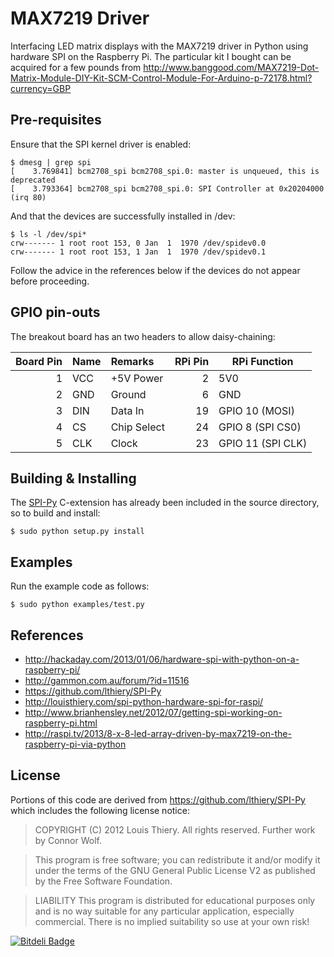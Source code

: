 MAX7219 Driver
==============

Interfacing LED matrix displays with the MAX7219 driver in Python using hardware SPI on the Raspberry Pi. 
The particular kit I bought can be acquired for a few pounds from 
http://www.banggood.com/MAX7219-Dot-Matrix-Module-DIY-Kit-SCM-Control-Module-For-Arduino-p-72178.html?currency=GBP 

Pre-requisites
--------------
Ensure that the SPI kernel driver is enabled:

    $ dmesg | grep spi
    [    3.769841] bcm2708_spi bcm2708_spi.0: master is unqueued, this is deprecated
    [    3.793364] bcm2708_spi bcm2708_spi.0: SPI Controller at 0x20204000 (irq 80)

And that the devices are successfully installed in /dev:

    $ ls -l /dev/spi*
    crw------- 1 root root 153, 0 Jan  1  1970 /dev/spidev0.0
    crw------- 1 root root 153, 1 Jan  1  1970 /dev/spidev0.1
    
Follow the advice in the references below if the devices do not appear before
proceeding.

GPIO pin-outs
-------------
The breakout board has an two headers to allow daisy-chaining:

| Board Pin | Name | Remarks | RPi Pin | RPi Function |
|--------:|:-----|:--------|--------:|--------------|
| 1 | VCC | +5V Power | 2 | 5V0 |
| 2 | GND | Ground | 6 | GND |
| 3 | DIN | Data In | 19 | GPIO 10 (MOSI) |
| 4 | CS | Chip Select | 24 | GPIO 8 (SPI CS0) |
| 5 | CLK | Clock | 23 | GPIO 11 (SPI CLK) |

Building & Installing
---------------------
The [SPI-Py](https://github.com/lthiery/SPI-Py) C-extension has already been 
included in the source directory, so to build and install:

    $ sudo python setup.py install

Examples
--------
Run the example code as follows:

    $ sudo python examples/test.py

References
----------
* http://hackaday.com/2013/01/06/hardware-spi-with-python-on-a-raspberry-pi/
* http://gammon.com.au/forum/?id=11516
* https://github.com/lthiery/SPI-Py
* http://louisthiery.com/spi-python-hardware-spi-for-raspi/
* http://www.brianhensley.net/2012/07/getting-spi-working-on-raspberry-pi.html
* http://raspi.tv/2013/8-x-8-led-array-driven-by-max7219-on-the-raspberry-pi-via-python

License
-------
Portions of this code are derived from https://github.com/lthiery/SPI-Py
which includes the following license notice:

> COPYRIGHT (C) 2012 Louis Thiery. All rights reserved. 
Further work by Connor Wolf.

> This program is free software; you can redistribute it and/or modify it
under the terms of the GNU General Public License V2 as published by the 
Free Software Foundation.

> LIABILITY
>This program is distributed for educational purposes only and is no way 
suitable for any particular application, especially commercial. There is
no implied suitability so use at your own risk!


[![Bitdeli Badge](https://d2weczhvl823v0.cloudfront.net/rm-hull/max7219/trend.png)](https://bitdeli.com/free "Bitdeli Badge")


